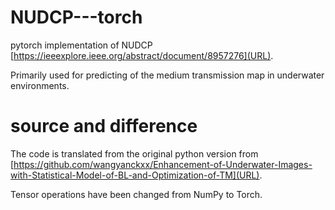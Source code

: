 # NUDCP---torch
pytorch implementation of NUDCP [https://ieeexplore.ieee.org/abstract/document/8957276](URL).

Primarily used for predicting of the medium transmission map in underwater environments.

# source and difference
The code is translated from the original python version from [https://github.com/wangyanckxx/Enhancement-of-Underwater-Images-with-Statistical-Model-of-BL-and-Optimization-of-TM](URL).

Tensor operations have been changed from NumPy to Torch.
